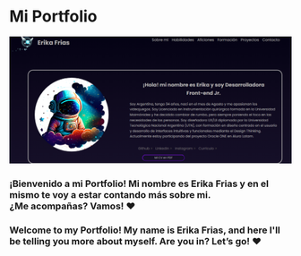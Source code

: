 # Mi Portfolio

<p align="center" >
     <img width="600" heigth="600" src="/assets/MiPortfolioScreen.PNG">
</p>


### ¡Bienvenido a mi Portfolio! Mi nombre es Erika Frias y en el mismo te voy a estar contando más sobre mi. <br>¿Me acompañas? Vamos! ♥


### Welcome to my Portfolio! My name is Erika Frias, and here I'll be telling you more about myself. Are you in? Let’s go! ♥

